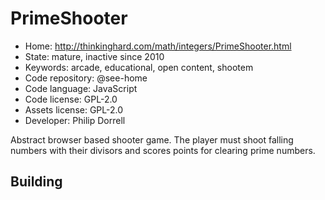 # PrimeShooter

- Home: http://thinkinghard.com/math/integers/PrimeShooter.html
- State: mature, inactive since 2010
- Keywords: arcade, educational, open content, shootem
- Code repository: @see-home
- Code language: JavaScript
- Code license: GPL-2.0
- Assets license: GPL-2.0
- Developer: Philip Dorrell

Abstract browser based shooter game. The player must shoot falling numbers with their divisors and scores points for clearing prime numbers.

## Building
